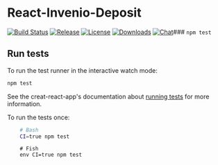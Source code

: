 # React-Invenio-Deposit

[![Build Status](https://img.shields.io/travis/inveniosoftware/react-invenio-deposit)](https://travis-ci.org/inveniosoftware/react-invenio-deposit)
[![Release](https://img.shields.io/npm/v/react-invenio-deposit)](https://www.npmjs.com/package/react-invenio-deposit)
[![License](https://img.shields.io/github/license/inveniosoftware/react-invenio-deposit)](https://github.com/inveniosoftware/react-invenio-deposit/blob/master/LICENSE)
[![Downloads](https://img.shields.io/npm/dm/react-invenio-deposit)](https://www.npmjs.com/package/react-invenio-deposit)
[![Chat](https://img.shields.io/gitter/room/inveniosoftware/invenio)](https://gitter.im/inveniosoftware/invenio)### `npm test`


## Run tests

To run the test runner in the interactive watch mode:

```bash
npm test
```

See the creat-react-app's documentation about [running tests](https://create-react-app.dev/docs/running-tests/) for more information.

To run the tests once:

```bash
    # Bash
    CI=true npm test
```

```fish
    # Fish
    env CI=true npm test
```
